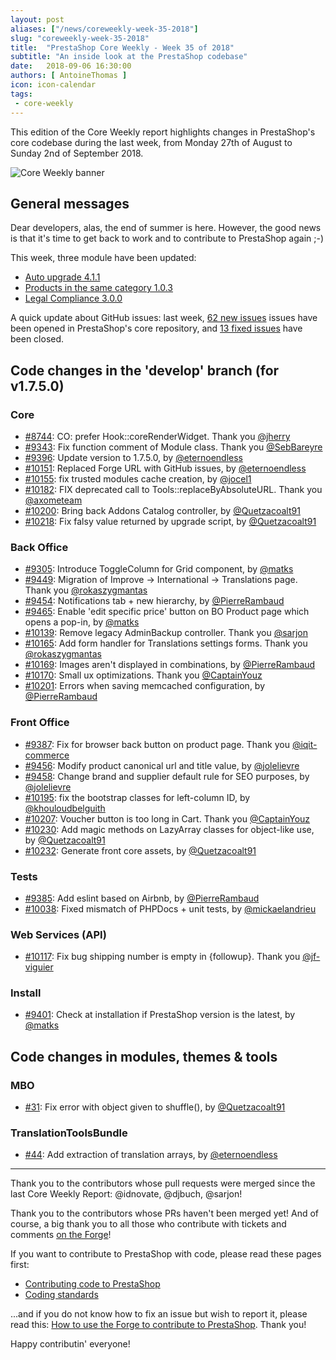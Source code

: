 ```yaml
---
layout: post
aliases: ["/news/coreweekly-week-35-2018"]
slug: "coreweekly-week-35-2018"
title:  "PrestaShop Core Weekly - Week 35 of 2018"
subtitle: "An inside look at the PrestaShop codebase"
date:   2018-09-06 16:30:00
authors: [ AntoineThomas ]
icon: icon-calendar
tags:
 - core-weekly
---
```


This edition of the Core Weekly report highlights changes in PrestaShop's core codebase during the last week, from Monday 27th of August to Sunday 2nd of September 2018.

![Core Weekly banner](/assets/images/2017/04/core_weekly_banner.jpg)


## General messages

Dear developers, alas, the end of summer is here. However, the good news is that it's time to get back to work and to contribute to PrestaShop again ;-)

This week, three module have been updated:

* [Auto upgrade 4.1.1](https://github.com/PrestaShop/autoupgrade/releases/tag/v4.1.1)
* [Products in the same category 1.0.3](https://github.com/PrestaShop/ps_categoryproducts/releases/tag/v1.0.3)
* [Legal Compliance 3.0.0](https://github.com/PrestaShop/ps_legalcompliance/releases/tag/v3.0.0)

A quick update about GitHub issues: last week, [62 new issues](https://github.com/PrestaShop/PrestaShop/issues?utf8=%E2%9C%93&q=is:issue+created:2018-08-27..2018-09-02) issues have been opened in PrestaShop's core repository, and [13 fixed issues](https://github.com/PrestaShop/PrestaShop/issues?utf8=%E2%9C%93&q=is:issue+label:fixed+closed:2018-08-27..2018-09-02) have been closed.


## Code changes in the 'develop' branch (for v1.7.5.0)

### Core

* [#8744](https://github.com/PrestaShop/PrestaShop/pull/8744): CO: prefer Hook::coreRenderWidget. Thank you [@jherry](https://github.com/jherry)
* [#9343](https://github.com/PrestaShop/PrestaShop/pull/9343): Fix function comment of Module class. Thank you [@SebBareyre](https://github.com/SebBareyre)
* [#9396](https://github.com/PrestaShop/PrestaShop/pull/9396): Update version to 1.7.5.0, by [@eternoendless](https://github.com/eternoendless)
* [#10151](https://github.com/PrestaShop/PrestaShop/pull/10151): Replaced Forge URL with GitHub issues, by [@eternoendless](https://github.com/eternoendless)
* [#10155](https://github.com/PrestaShop/PrestaShop/pull/10155): fix trusted modules cache creation, by [@jocel1](https://github.com/jocel1)
* [#10182](https://github.com/PrestaShop/PrestaShop/pull/10182): FIX deprecated call to Tools::replaceByAbsoluteURL. Thank you [@axometeam](https://github.com/axometeam)
* [#10200](https://github.com/PrestaShop/PrestaShop/pull/10200): Bring back Addons Catalog controller, by [@Quetzacoalt91](https://github.com/Quetzacoalt91)
* [#10218](https://github.com/PrestaShop/PrestaShop/pull/10218): Fix falsy value returned by upgrade script, by [@Quetzacoalt91](https://github.com/Quetzacoalt91)


### Back Office

* [#9305](https://github.com/PrestaShop/PrestaShop/pull/9305): Introduce ToggleColumn for Grid component, by [@matks](https://github.com/matks)
* [#9449](https://github.com/PrestaShop/PrestaShop/pull/9449): Migration of Improve -> International -> Translations page. Thank you [@rokaszygmantas](https://github.com/rokaszygmantas)
* [#9454](https://github.com/PrestaShop/PrestaShop/pull/9454): Notifications tab + new hierarchy, by [@PierreRambaud](https://github.com/PierreRambaud)
* [#9465](https://github.com/PrestaShop/PrestaShop/pull/9465): Enable 'edit specific price' button on BO Product page which opens a pop-in, by [@matks](https://github.com/matks)
* [#10139](https://github.com/PrestaShop/PrestaShop/pull/10139): Remove legacy AdminBackup controller. Thank you [@sarjon](https://github.com/sarjon)
* [#10165](https://github.com/PrestaShop/PrestaShop/pull/10165): Add form handler for Translations settings forms. Thank you [@rokaszygmantas](https://github.com/rokaszygmantas)
* [#10169](https://github.com/PrestaShop/PrestaShop/pull/10169): Images aren't displayed in combinations, by [@PierreRambaud](https://github.com/PierreRambaud)
* [#10170](https://github.com/PrestaShop/PrestaShop/pull/10170): Small ux optimizations. Thank you [@CaptainYouz](https://github.com/CaptainYouz)
* [#10201](https://github.com/PrestaShop/PrestaShop/pull/10201): Errors when saving memcached configuration, by [@PierreRambaud](https://github.com/PierreRambaud)


### Front Office

* [#9387](https://github.com/PrestaShop/PrestaShop/pull/9387): Fix for browser back button on product page. Thank you [@iqit-commerce](https://github.com/iqit-commerce)
* [#9456](https://github.com/PrestaShop/PrestaShop/pull/9456): Modify product canonical url and title value, by [@jolelievre](https://github.com/jolelievre)
* [#9458](https://github.com/PrestaShop/PrestaShop/pull/9458): Change brand and supplier default rule for SEO purposes, by [@jolelievre](https://github.com/jolelievre)
* [#10195](https://github.com/PrestaShop/PrestaShop/pull/10195): fix the bootstrap classes for left-column ID, by [@khouloudbelguith](https://github.com/khouloudbelguith)
* [#10207](https://github.com/PrestaShop/PrestaShop/pull/10207): Voucher button is too long in Cart. Thank you [@CaptainYouz](https://github.com/CaptainYouz)
* [#10230](https://github.com/PrestaShop/PrestaShop/pull/10230): Add magic methods on LazyArray classes for object-like use, by [@Quetzacoalt91](https://github.com/Quetzacoalt91)
* [#10232](https://github.com/PrestaShop/PrestaShop/pull/10232): Generate front core assets, by [@Quetzacoalt91](https://github.com/Quetzacoalt91)


### Tests

* [#9385](https://github.com/PrestaShop/PrestaShop/pull/9385): Add eslint based on Airbnb, by [@PierreRambaud](https://github.com/PierreRambaud)
* [#10038](https://github.com/PrestaShop/PrestaShop/pull/10038): Fixed mismatch of PHPDocs + unit tests, by [@mickaelandrieu](https://github.com/mickaelandrieu)


### Web Services (API)

* [#10117](https://github.com/PrestaShop/PrestaShop/pull/10117): Fix bug shipping number is empty in {followup}. Thank you [@jf-viguier](https://github.com/jf-viguier)


### Install

* [#9401](https://github.com/PrestaShop/PrestaShop/pull/9401): Check at installation if PrestaShop version is the latest, by [@matks](https://github.com/matks)


## Code changes in modules, themes & tools

### MBO

* [#31](https://github.com/PrestaShop/ps_mbo/pull/31): Fix error with object given to shuffle(), by [@Quetzacoalt91](https://github.com/Quetzacoalt91)


### TranslationToolsBundle

* [#44](https://github.com/PrestaShop/TranslationToolsBundle/pull/44): Add extraction of translation arrays, by [@eternoendless](https://github.com/eternoendless)


<hr />

Thank you to the contributors whose pull requests were merged since the last Core Weekly Report: @idnovate, @djbuch, @sarjon!

Thank you to the contributors whose PRs haven't been merged yet! And of course, a big thank you to all those who contribute with tickets and comments [on the Forge](http://forge.prestashop.com/)!

If you want to contribute to PrestaShop with code, please read these pages first:

 * [Contributing code to PrestaShop](https://devdocs.prestashop.com/1.7/contribute/contribution-guidelines/)
 * [Coding standards](https://devdocs.prestashop.com/1.7/development/coding-standards/)

...and if you do not know how to fix an issue but wish to report it, please read this: [How to use the Forge to contribute to PrestaShop](https://devdocs.prestashop.com/1.7/contribute/contribute-reporting-issues/). Thank you!

Happy contributin' everyone!
